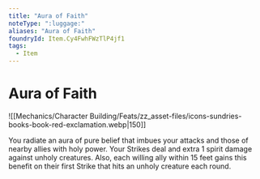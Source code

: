 ```yaml
---
title: "Aura of Faith"
noteType: ":luggage:"
aliases: "Aura of Faith"
foundryId: Item.Cy4FwhFWzTlP4jf1
tags:
  - Item
---
```


# Aura of Faith
![[Mechanics/Character Building/Feats/zz_asset-files/icons-sundries-books-book-red-exclamation.webp|150]]

You radiate an aura of pure belief that imbues your attacks and those of nearby allies with holy power. Your Strikes deal and extra 1 spirit damage against unholy creatures. Also, each willing ally within 15 feet gains this benefit on their first Strike that hits an unholy creature each round.


